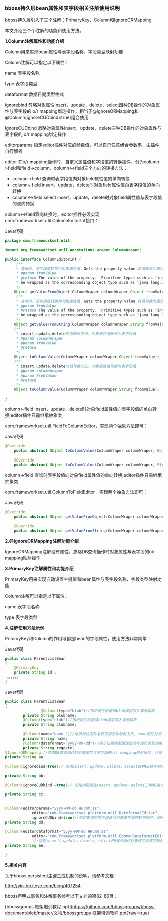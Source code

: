 ### bboss持久层bean属性和表字段相关注解使用说明

bboss持久层引入了三个注解：PrimaryKey、Column和IgnoreORMapping

本文介绍三个个注解的功能和使用方法。

**1.Column注解属性和功能介绍**

Column用来实现bean属性与表字段名称、字段类型映射功能

Column注解可以指定以下属性：

name 表字段名称

type 表字段类型

dataformat 数据日期类型格式

ignorebind 忽略对象属性insert，update，delete，select四种DB操作的对象属性与表字段的 o/r mapping绑定操作，相当于@IgnoreORMapping和@Column(ignoreCUDbind=true)组合使用

ignoreCUDbind 忽略对象属性insert，update，delete三种DB操作的对象属性与表字段的 o/r mapping绑定操作

editorparams 指定editor插件对应的参数值，可以自己任意组合参数串，由插件自行解析

editor 在o/r mapping操作时，自定义属性值和字段值的转换插件，分为column->field和field->column，column<->field三个方向的转换方法：

- column->field 查询时表字段值向对象field属性值的单向转换
- column<-field insert，update，delete时对象field属性值向表字段值的单向转换
- column<->field select insert，update，delete时对象field属性值与表字段值的双向转换

column<->field双向转换时，editor插件必须实现com.frameworkset.util.ColumnEditorInf接口：

Java代码 

```java
package com.frameworkset.util;  
  
import org.frameworkset.util.annotations.wraper.ColumnWraper;  
  
public interface ColumnEditorInf {  
     /** 
     * 查询时，表字段值转换为对象属性值，Gets the property value.将值转换为属性对应类型的值 
     * @param fromValue 
     * @return The value of the property.  Primitive types such as "int" will 
     * be wrapped as the corresponding object type such as "java.lang.Integer". 
     */  
    Object getValueFromObject(ColumnWraper columnWraper,Object fromValue) ;     
     /** 
     * 查询时，表字段值转换为对象属性值，Gets the property value.将值转换为属性对应类型的值 
     * @param fromValue 
     * @return The value of the property.  Primitive types such as "int" will 
     * be wrapped as the corresponding object type such as "java.lang.Integer". 
     */  
    Object getValueFromString(ColumnWraper columnWraper,String fromValue);  
    /** 
     * insert,update,delete时值转换方法，对象属性值转换为表字段值 
     * @param columnWraper 
     * @param fromValue 
     * @return 
     */  
    Object toColumnValue(ColumnWraper columnWraper,Object fromValue);  
    /** 
     * insert,update,delete时值转换方法，对象属性值转换为表字段值 
     * @param columnWraper 
     * @param fromValue 
     * @return 
     */  
    Object toColumnValue(ColumnWraper columnWraper,String fromValue);  
     
}  
```

column<-field insert，update，delete时对象field属性值向表字段值的单向转换,editor插件只需继承抽象类

com.frameworkset.util.FieldToColumnEditor，实现两个抽象方法即可：

Java代码

```java
@Override  
    public abstract Object toColumnValue(ColumnWraper columnWraper, Object fromValue) ;  
  
    @Override  
    public abstract Object toColumnValue(ColumnWraper columnWraper, String fromValue) ;  
```

column->field 查询时表字段值向对象field属性值的单向转换,editor插件只需继承抽象类

com.frameworkset.util.ColumnToFieldEditor，实现两个抽象方法即可：

Java代码

```java
@Override  
    public abstract Object getValueFromObject(ColumnWraper columnWraper, Object fromValue) ;  
  
    @Override  
    public abstract Object getValueFromString(ColumnWraper columnWraper, String fromValue) ;  
```

**2.@IgnoreORMapping注解功能介绍**

IgnoreORMapping注解没有属性，忽略DB查询操作时对象属性与表字段的o/r mapping映射操作

**3.PrimaryKey注解属性和功能介绍**

PrimaryKey用来实现自动设置主键值和bean属性与表字段名称、字段类型映射功能

Column注解可以指定以下属性：

name 表字段名称

type 表字段类型

**4.注解使用方法示例**

PrimaryKey和Column的作用域都是bean的字段属性，使用方法非常简单：

Java代码 

```java
public class ParentListBean  
{  
    @PrimaryKey  
    private String id ;  
 。。。。。。  
}  
```

Java代码

```java
public class ParentListBean  
{  
                @Column(type="blob")//指示属性的值按blob类型写入或者读取  
        private String blobname;  
        @Column(type="clob")//指示属性的值按clob类型写入或者读取  
        private String clobname;   
  
        @Column(name="name_")//指示属性名称与表字段名称映射关系，name属性对应于表中的name_字段  
        private String name;   
        @Column(dataformat="yyyy-mm-dd")//指示日期类型属性值的存储和读取转换日期格式  
        private String regdate;   
@IgnoreORMapping //忽略DB查询操作时对象属性与表字段的o/r mapping映射操作，只正对增删，改三种操作进行绑定  
private String aa;   
  
@Column(ignorebind=true)// 忽略insert，update，delete，select四种DB操作对象属性与表字段的 o/r mapping绑定操作，相当于@IgnoreORMapping和@Column(ignoreCUDbind=true)组合使用  
  
private String bb;   
  
@Column(ignoreCUDbind =true)// 忽略对象属性insert，update，delete三种DB操作的对象属性与表字段的 o/r mapping绑定操作，只针对查询操作进行绑定  
  
private String cc;   
  
  
@Column(editorparams="yyyy-MM-dd HH:mm:ss",  
            editor="com.frameworkset.platform.util.DateformatEditor",  
            ignoreCUDbind=true)//指定查询时表字段值与对象属性值的转换插件，同时忽略对象属性insert，update，delete三种DB操作的对象属性与表字段的 o/r mapping绑定操作,通过editordataformat属性指定了插件需要的日期格式  
private String dd;   
  
@Column(editordataformat="yyyy-MM-dd HH:mm:ss",  
            editor="com.frameworkset.platform.util.CommonDateformatEditor",  
            )//指定insert，update，delete，select四种DB操作对象属性与表字段的 o/r mapping绑定转换插件，通过editordataformat属性指定了插件需要的日期格式  
private String ee;   
  
}  
```

**5.相关内容**

关于bboss persistent主键生成机制的说明，请参考文档：

http://yin-bp.iteye.com/blog/407254



bboss声明式事务和注解事务参考以下文档的第82-86页：

[bbossgroups 框架培训教程.ppt](https://github.com/bbossgroups/bboss-document/blob/master/文档/bbossgroups 框架培训教程.ppt?raw=true)